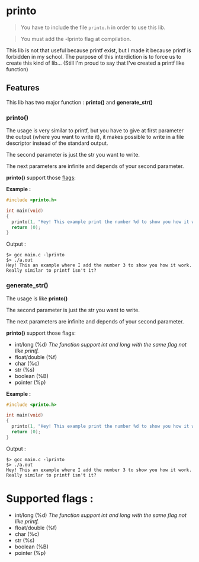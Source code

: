 # printo
> You have to include the file `printo.h` in order to use this lib.

> You must add the -lprinto flag at compilation.

This lib is not that useful because printf exist, but I made it because printf is forbidden in my school. The purpose of this interdiction is to force us to create this kind of lib... (Still I'm proud to say that I've created a printf like function) 

## Features

This lib has two major function : **printo()** and  **generate_str()**

### printo()

The usage is very similar to printf, but you have to give at first parameter the output (where you want to write it), it makes possible to write in a file descriptor instead of the standard output.

The second parameter is just the str you want to write.

The next parameters are infinite and depends of your second parameter.

**printo()** support those [flags](#supported-flags):
  

**Example :**
```c
#include <printo.h>

int main(void)
{
  printo(1, "Hey! This example print the number %d to show you how it work. Pretty similar to printf isn't it?", 3);
  return (0);
}
```
Output : 
```
$> gcc main.c -lprinto
$> ./a.out
Hey! This an example where I add the number 3 to show you how it work. Really similar to printf isn't it?
```

### generate_str()

The usage is like **printo()**

The second parameter is just the str you want to write.

The next parameters are infinite and depends of your second parameter.

**printo()** support those flags:
  - int/long (%d) *The function support int and long with the same flag not like printf.*
  - float/double (%f)
  - char (%c)
  - str (%s)
  - boolean (%B)
  - pointer (%p)

**Example :**
```c
#include <printo.h>

int main(void)
{
  printo(1, "Hey! This example print the number %d to show you how it work. Pretty similar to printf isn't it?", 3);
  return (0);
}
```
Output : 
```
$> gcc main.c -lprinto
$> ./a.out
Hey! This an example where I add the number 3 to show you how it work. Really similar to printf isn't it?
```

# Supported flags :
  - int/long (%d) *The function support int and long with the same flag not like printf.*
  - float/double (%f)
  - char (%c)
  - str (%s)
  - boolean (%B)
  - pointer (%p)
